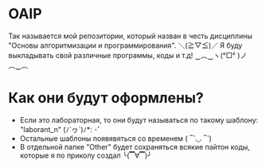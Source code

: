 # OAIP
Так называется мой репозитории, который назван в честь дисциплины "Основы алгоритмизации и программирования". ＼(≧▽≦)／
Я буду выкладывать свой различные программы, коды и т.д! ‿︵‿ヽ(°□° )ノ︵‿︵
# Как они будут оформлены?
- Если это лабораторная, то они будут называться по такому шаблону: "laborant_n" (ﾉ´ヮ`)ﾉ*: ･ﾟ
- Остальные шаблоны появявяться со временем ( ‾́ ◡ ‾́ )
- В отдельной папке "Other" будет сохраняться всякие пайтон коды, которые я по приколу создал ╰(▔∀▔)╯
